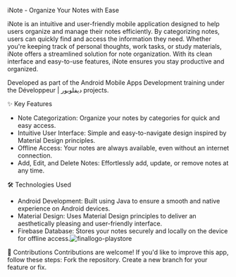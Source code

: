 iNote - Organize Your Notes with Ease

iNote is an intuitive and user-friendly mobile application designed to help users organize and manage their notes efficiently. By categorizing notes, users can quickly find and access the information they need. Whether you're keeping track of personal thoughts, work tasks, or study materials, iNote offers a streamlined solution for note organization. With its clean interface and easy-to-use features, iNote ensures you stay productive and organized.

Developed as part of the Android Mobile Apps Development training under the Développeur | ديفلوبور projects.


✨ Key Features

- Note Categorization: Organize your notes by categories for quick and easy access.
- Intuitive User Interface: Simple and easy-to-navigate design inspired by Material Design principles.
- Offline Access: Your notes are always available, even without an internet connection.
- Add, Edit, and Delete Notes: Effortlessly add, update, or remove notes at any time.


🛠️ Technologies Used

- Android Development: Built using Java to ensure a smooth and native experience on Android devices.
- Material Design: Uses Material Design principles to deliver an aesthetically pleasing and user-friendly interface.
- Firebase Database: Stores your notes securely and locally on the device for offline access.![finallogo-playstore](https://github.com/user-attachments/assets/89c04c98-7803-4209-9d84-adba3f0927f0)


🤝 Contributions Contributions are welcome! If you'd like to improve this app, follow these steps: Fork the repository. Create a new branch for your feature or fix.
